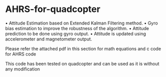 # AHRS-for-quadcopter
• Attitude Estimation based on Extended Kalman Filtering method. 
• Gyro bias estimation to improve the robustness of the algorithm. 
• Attitude prediction to be done using gyro output. 
• Attitude is updated using accelerometer and magnetometer output.

Please refer the attached pdf in this section for math equations and c code for AHRS code

This code has been tested on quadcopter and can be used as it is without any modification
